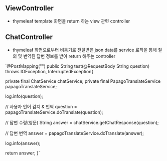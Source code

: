 ## ViewController
- thymeleaf template 화면을 return 하는 view 관련 controller

## ChatController
- thymeleaf 화면으로부터 비동기로 전달받은 json data를 service 로직을 통해 질의 및 번역된 답변 정보를 받아 return 해주는 controller

`@PostMapping("")
public String test(@RequestBody String question) throws IOException, InterruptedException{

private final ChatService chatService;
    private final PapagoTranslateService papagoTranslateService;

log.info(question);

// 사용자 언어 감지 & 번역
question = papagoTranslateService.doTranslate(question);

// 답변 수령(영문)
String answer = chatService.getChatResponse(question);

// 답변 번역
answer = papagoTranslateService.doTranslate(answer);

log.info(answer);

return answer;
}`

